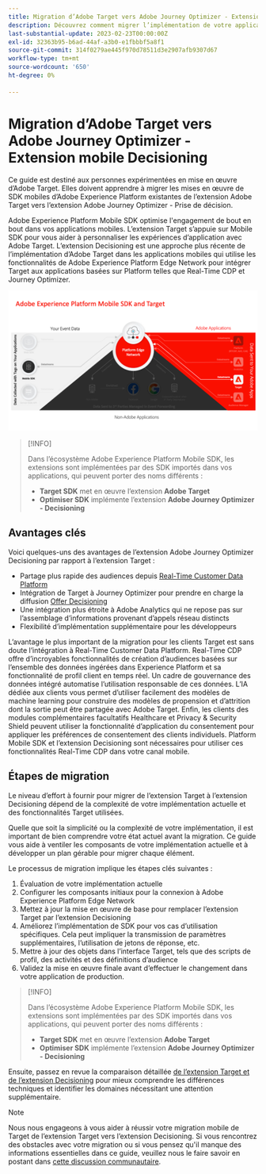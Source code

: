 ```yaml
---
title: Migration d’Adobe Target vers Adobe Journey Optimizer - Extension mobile Decisioning
description: Découvrez comment migrer l’implémentation de votre application mobile d’Adobe Target vers l’extension Adobe Journey Optimizer - Decisioning
last-substantial-update: 2023-02-23T00:00:00Z
exl-id: 32363b95-b6ad-44af-a3b0-e1fbbbf5a8f1
source-git-commit: 314f0279ae445f970d78511d3e2907afb9307d67
workflow-type: tm+mt
source-wordcount: '650'
ht-degree: 0%

---
```


# Migration d’Adobe Target vers Adobe Journey Optimizer - Extension mobile Decisioning

Ce guide est destiné aux personnes expérimentées en mise en œuvre d’Adobe Target. Elles doivent apprendre à migrer les mises en œuvre de SDK mobiles d’Adobe Experience Platform existantes de l’extension Adobe Target vers l’extension Adobe Journey Optimizer - Prise de décision.

Adobe Experience Platform Mobile SDK optimise l&#39;engagement de bout en bout dans vos applications mobiles. L’extension Target s’appuie sur Mobile SDK pour vous aider à personnaliser les expériences d’application avec Adobe Target. L’extension Decisioning est une approche plus récente de l’implémentation d’Adobe Target dans les applications mobiles qui utilise les fonctionnalités de Adobe Experience Platform Edge Network pour intégrer Target aux applications basées sur Platform telles que Real-Time CDP et Journey Optimizer.

![Diagramme montrant la connexion de Mobile SDK à Target par le biais d’Edge Network avec l’extension Decisioning](assets/datacollection.png)

>[!INFO]
>
>Dans l’écosystème Adobe Experience Platform Mobile SDK, les extensions sont implémentées par des SDK importés dans vos applications, qui peuvent porter des noms différents :
>
> * **Target SDK** met en œuvre l’extension **Adobe Target**
> * **Optimiser SDK** implémente l’extension **Adobe Journey Optimizer - Decisioning**


## Avantages clés

Voici quelques-uns des avantages de l’extension Adobe Journey Optimizer Decisioning par rapport à l’extension Target :

* Partage plus rapide des audiences depuis [Real-Time Customer Data Platform](https://experienceleague.adobe.com/docs/platform-learn/tutorials/experience-cloud/next-hit-personalization.html?lang=fr)
* Intégration de Target à Journey Optimizer pour prendre en charge la diffusion [Offer Decisioning](https://experienceleague.adobe.com/docs/target/using/integrate/ajo/offer-decision.html)
* Une intégration plus étroite à Adobe Analytics qui ne repose pas sur l’assemblage d’informations provenant d’appels réseau distincts
* Flexibilité d’implémentation supplémentaire pour les développeurs

L’avantage le plus important de la migration pour les clients Target est sans doute l’intégration à Real-Time Customer Data Platform. Real-Time CDP offre d’incroyables fonctionnalités de création d’audiences basées sur l’ensemble des données ingérées dans Experience Platform et sa fonctionnalité de profil client en temps réel. Un cadre de gouvernance des données intégré automatise l’utilisation responsable de ces données. L’IA dédiée aux clients vous permet d’utiliser facilement des modèles de machine learning pour construire des modèles de propension et d’attrition dont la sortie peut être partagée avec Adobe Target. Enfin, les clients des modules complémentaires facultatifs Healthcare et Privacy &amp; Security Shield peuvent utiliser la fonctionnalité d’application du consentement pour appliquer les préférences de consentement des clients individuels. Platform Mobile SDK et l’extension Decisioning sont nécessaires pour utiliser ces fonctionnalités Real-Time CDP dans votre canal mobile.

## Étapes de migration

Le niveau d’effort à fournir pour migrer de l’extension Target à l’extension Decisioning dépend de la complexité de votre implémentation actuelle et des fonctionnalités Target utilisées.

Quelle que soit la simplicité ou la complexité de votre implémentation, il est important de bien comprendre votre état actuel avant la migration. Ce guide vous aide à ventiler les composants de votre implémentation actuelle et à développer un plan gérable pour migrer chaque élément.

Le processus de migration implique les étapes clés suivantes :

1. Évaluation de votre implémentation actuelle
1. Configurer les composants initiaux pour la connexion à Adobe Experience Platform Edge Network
1. Mettez à jour la mise en œuvre de base pour remplacer l’extension Target par l’extension Decisioning
1. Améliorez l’implémentation de SDK pour vos cas d’utilisation spécifiques. Cela peut impliquer la transmission de paramètres supplémentaires, l’utilisation de jetons de réponse, etc.
1. Mettre à jour des objets dans l’interface Target, tels que des scripts de profil, des activités et des définitions d’audience
1. Validez la mise en œuvre finale avant d’effectuer le changement dans votre application de production.

>[!INFO]
>
>Dans l’écosystème Adobe Experience Platform Mobile SDK, les extensions sont implémentées par des SDK importés dans vos applications, qui peuvent porter des noms différents :
>
> * **Target SDK** met en œuvre l’extension **Adobe Target**
> * **Optimiser SDK** implémente l’extension **Adobe Journey Optimizer - Decisioning**

Ensuite, passez en revue la comparaison détaillée [de l’extension Target et de l’extension Decisioning](comparison.md) pour mieux comprendre les différences techniques et identifier les domaines nécessitant une attention supplémentaire.

>[!NOTE]
>
>Nous nous engageons à vous aider à réussir votre migration mobile de Target de l’extension Target vers l’extension Decisioning. Si vous rencontrez des obstacles avec votre migration ou si vous pensez qu&#39;il manque des informations essentielles dans ce guide, veuillez nous le faire savoir en postant dans [cette discussion communautaire](https://experienceleaguecommunities.adobe.com/t5/adobe-experience-platform-data/tutorial-discussion-migrate-target-from-at-js-to-web-sdk/m-p/575587#M463).
